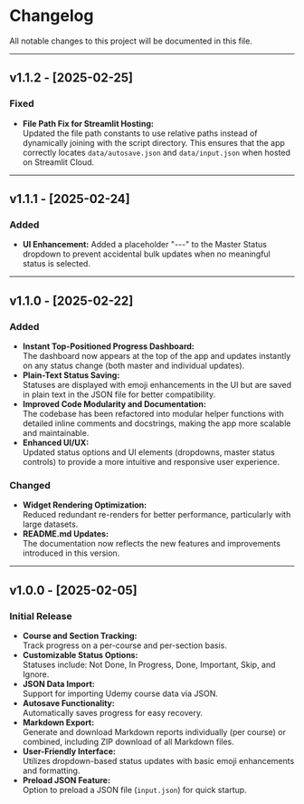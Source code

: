 # Changelog

All notable changes to this project will be documented in this file.

---

## v1.1.2 - [2025-02-25]

### Fixed
- **File Path Fix for Streamlit Hosting:**  
  Updated the file path constants to use relative paths instead of dynamically joining with the script directory. This ensures that the app correctly locates `data/autosave.json` and `data/input.json` when hosted on Streamlit Cloud.

---

## v1.1.1 - [2025-02-24]

### Added
- **UI Enhancement:**
  Added a placeholder "---" to the Master Status dropdown to prevent accidental bulk updates when no meaningful status is selected.

---

## v1.1.0 - [2025-02-22]

### Added
- **Instant Top-Positioned Progress Dashboard:**  
  The dashboard now appears at the top of the app and updates instantly on any status change (both master and individual updates).
- **Plain-Text Status Saving:**  
  Statuses are displayed with emoji enhancements in the UI but are saved in plain text in the JSON file for better compatibility.
- **Improved Code Modularity and Documentation:**  
  The codebase has been refactored into modular helper functions with detailed inline comments and docstrings, making the app more scalable and maintainable.
- **Enhanced UI/UX:**  
  Updated status options and UI elements (dropdowns, master status controls) to provide a more intuitive and responsive user experience.

### Changed
- **Widget Rendering Optimization:**  
  Reduced redundant re-renders for better performance, particularly with large datasets.
- **README.md Updates:**  
  The documentation now reflects the new features and improvements introduced in this version.

---

## v1.0.0 - [2025-02-05]

### Initial Release
- **Course and Section Tracking:**  
  Track progress on a per-course and per-section basis.
- **Customizable Status Options:**  
  Statuses include: Not Done, In Progress, Done, Important, Skip, and Ignore.
- **JSON Data Import:**  
  Support for importing Udemy course data via JSON.
- **Autosave Functionality:**  
  Automatically saves progress for easy recovery.
- **Markdown Export:**  
  Generate and download Markdown reports individually (per course) or combined, including ZIP download of all Markdown files.
- **User-Friendly Interface:**  
  Utilizes dropdown-based status updates with basic emoji enhancements and formatting.
- **Preload JSON Feature:**  
  Option to preload a JSON file (`input.json`) for quick startup.
